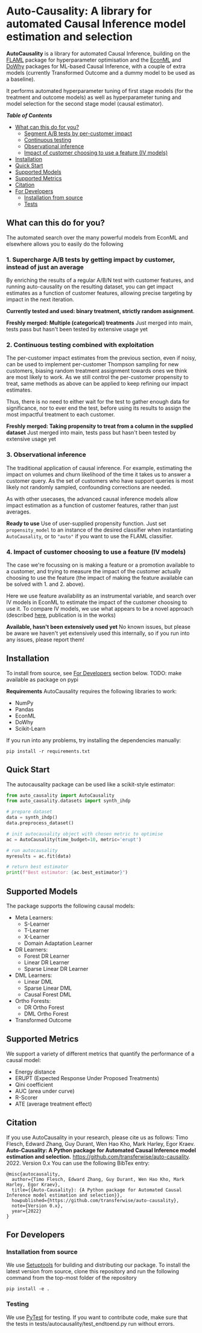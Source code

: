 # Auto-Causality: A library for automated Causal Inference model estimation and selection


**AutoCausality** is a library for automated Causal Inference,
building on the [FLAML](https://github.com/microsoft/FLAML) package for hyperparameter optimisation
and the [EconML](https://github.com/microsoft/EconML/) and [DoWhy](https://github.com/microsoft/DoWhy/)
packages for ML-based Causal Inference, with a couple of extra models (currently Transformed Outcome and a
dummy model to be used as a baseline).

It performs automated hyperparameter tuning of first stage models (for the treatment and outcome models) as well as hyperparameter tuning and model selection for the second stage model (causal estimator).

<summary><strong><em>Table of Contents</em></strong></summary>

- [What can this do for you?](#what-can-this-do-for-you)
  - [Segment A/B tests by per-customer impact](#1-supercharge-ab-tests-by-getting-impact-by-customer-instead-of-just-an-average)
  - [Continuous testing](#2-continuous-testing-combined-with-exploitation)
  - [Observational inference](#3-observational-inference)
  - [Impact of customer choosing to use a feature (IV models)](#4-impact-of-customer-choosing-to-use-a-feature-iv-models)
- [Installation](#installation)
- [Quick Start](#quick-start)
- [Supported Models](#supported-models)
- [Supported Metrics](#supported-metrics)
- [Citation](#citation)
- [For Developers](#for-developers)
  - [Installation from source](#installation-from-source)
  - [Tests](#testing)


## What can this do for you?

The automated search over the many powerful models from EconML and elsewhere allows you to easily do the following

### 1. Supercharge A/B tests by getting impact by customer, instead of just an average
By enriching the results of a regular A/B/N test with customer features, and running auto-causality on the
resulting dataset, you can get impact estimates as a function of customer features, allowing precise targeting by
impact in the next iteration.

**Currently tested and used: binary treatment, strictly random assignment**.

**Freshly merged: Multiple (categorical) treatments** Just merged into main, tests pass but hasn't been tested by extensive usage yet


### 2. Continuous testing combined with exploitation
The per-customer impact estimates from the previous section, even if noisy, can be used to implement
per-customer Thompson sampling for new customers, biasing random treatment assignment towards ones we think
are most likely to work. As we still control the per-customer propensity to treat, same methods as above can be
applied to keep refining our impact estimates.

Thus, there is no need to either wait for the test to gather enough data for significance, nor to ever end the
test, before using its results to assign the most impactful treatment to each customer.

**Freshly merged: Taking propensity to treat from a column in the supplied dataset** Just merged into main, tests pass but hasn't been tested by extensive usage yet

### 3. Observational inference
The traditional application of causal inference. For example, estimating the impact on
volumes and churn likelihood of the time it takes us to answer a customer query. As the set of customers
who have support queries is most likely not randomly sampled, confounding corrections are needed.

As with other usecases, the advanced causal inference models allow impact estimation as a function
of customer features, rather than just averages.

**Ready to use** Use of user-supplied propensity function. Just set
`propensity_model` to an instance of the desired classifier when instantiating `AutoCausality`, or to `"auto"`
if you want to use the FLAML classifier.


### 4. Impact of customer choosing to use a feature (IV models)
The case we're focussing on is making a feature or a promotion available to a customer, and trying to
measure the impact of the customer actually choosing to use the feature (the impact of making the feature
available can be solved with 1. and 2. above).

Here we use feature availability as an instrumental variable, and search over IV models in EconML to estimate the
impact of the customer choosing to use it. To compare IV models, we use what appears to be a novel approach (described
[here](https://github.com/transferwise/auto-causality/blob/main/docs/Comparing_IV_models.pdf),
publication is in the works)

**Available, hasn't been extensively used yet** No known issues, but please be aware we haven't yet
extensively used this internally, so if you run into any issues, please report them!

## Installation
To install from source, see [For Developers](#for-developers) section below.
TODO: make available as package on pypi


**Requirements**
AutoCausality requires the following libraries to work:
- NumPy
- Pandas
- EconML
- DoWhy
- Scikit-Learn

If you run into any problems, try installing the dependencies manually:
```
pip install -r requirements.txt
```

## Quick Start
The autocausality package can be used like a scikit-style estimator:

```Python
from auto_causality import AutoCausality
from auto_causality.datasets import synth_ihdp

# prepare dataset
data = synth_ihdp()
data.preprocess_dataset()

# init autocausality object with chosen metric to optimise
ac = AutoCausality(time_budget=10, metric='erupt')

# run autocausality
myresults = ac.fit(data)

# return best estimator
print(f"Best estimator: {ac.best_estimator}")

```

## Supported Models
The package supports the following causal models:
* Meta Learners:
    * S-Learner
    * T-Learner
    * X-Learner
    * Domain Adaptation Learner
* DR Learners:
    * Forest DR Learner
    * Linear DR Learner
    * Sparse Linear DR Learner
* DML Learners:
    * Linear DML
    * Sparse Linear DML
    * Causal Forest DML
* Ortho Forests:
    * DR Ortho Forest
    * DML Ortho Forest
* Transformed Outcome

## Supported Metrics
We support a variety of different metrics that quantify the performance of a causal model:
* Energy distance
* ERUPT (Expected Response Under Proposed Treatments)
* Qini coefficient
* AUC (area under curve)
* R-Scorer
* ATE (average treatment effect)

## Citation
If you use AutoCausality in your research, please cite us as follows:
Timo Flesch, Edward Zhang, Guy Durant, Wen Hao Kho, Mark Harley, Egor Kraev. **Auto-Causality: A Python package for Automated Causal Inference model estimation and selection.** https://github.com/transferwise/auto-causality. 2022. Version 0.x
You can use the following BibTex entry:
```
@misc{autocausality,
  author={Timo Flesch, Edward Zhang, Guy Durant, Wen Hao Kho, Mark Harley, Egor Kraev},
  title={{Auto-Causality}: {A Python package for Automated Causal Inference model estimation and selection}},
  howpublished={https://github.com/transferwise/auto-causality},
  note={Version 0.x},
  year={2022}
}
```
## For Developers
### Installation from source
We use [Setuptools](https://setuptools.readthedocs.io/en/latest/index.html) for building and distributing our package. To install the latest version from source, clone this repository and run the following command from the top-most folder of the repository
```
pip install -e .
```
### Testing
We use [PyTest](https://docs.pytest.org/) for testing. If you want to contribute code, make sure that the tests in tests/autocausality/test_endtoend.py run without errors.

